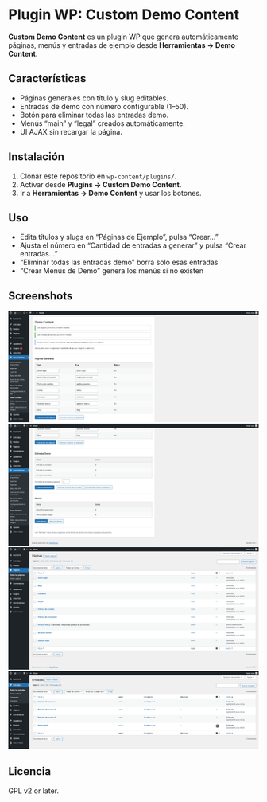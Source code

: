 # Plugin WP: Custom Demo Content

**Custom Demo Content** es un plugin WP que genera automáticamente páginas, menús y entradas de ejemplo desde **Herramientas → Demo Content**.

## Características

- Páginas generales con título y slug editables.
- Entradas de demo con número configurable (1–50).
- Botón para eliminar todas las entradas demo.
- Menús “main” y “legal” creados automáticamente.
- UI AJAX sin recargar la página.

## Instalación

1. Clonar este repositorio en `wp-content/plugins/`.
2. Activar desde **Plugins → Custom Demo Content**.
3. Ir a **Herramientas → Demo Content** y usar los botones.

## Uso

- Edita títulos y slugs en “Páginas de Ejemplo”, pulsa “Crear…”
- Ajusta el número en “Cantidad de entradas a generar” y pulsa “Crear entradas…”
- “Eliminar todas las entradas demo” borra solo esas entradas
- “Crear Menús de Demo” genera los menús si no existen

## Screenshots

![Panel de administación de Wordpress](screenshots/admin.png)
![Panel de administación de Wordpress](screenshots/admin-2.png)
![Listado de páginas generadas](screenshots/default-pages.png)
![Entradas demo generadas](screenshots/default-posts.png)

## Licencia

GPL v2 or later.
